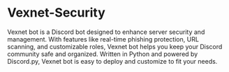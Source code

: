 # Vexnet-Security
Vexnet bot is a Discord bot designed to enhance server security and management. With features like real-time phishing protection, URL scanning, and customizable roles, Vexnet bot helps you keep your Discord community safe and organized. Written in Python and powered by Discord.py, Vexnet bot is easy to deploy and customize to fit your needs.
